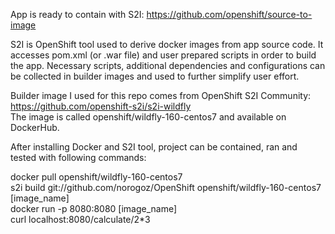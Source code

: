 App is ready to contain with S2I: https://github.com/openshift/source-to-image

S2I is OpenShift tool used to derive docker images from app source code. It accesses pom.xml (or .war file) and user prepared scripts in order to build the app. Necessary scripts, additional dependencies and configurations can be collected in builder images and used to further simplify user effort.

Builder image I used for this repo comes from OpenShift S2I Community: https://github.com/openshift-s2i/s2i-wildfly  
The image is called openshift/wildfly-160-centos7 and available on DockerHub.

After installing Docker and S2I tool, project can be contained, ran and tested with following commands:

docker pull openshift/wildfly-160-centos7  
s2i build git://github.com/norogoz/OpenShift openshift/wildfly-160-centos7 [image_name]  
docker run -p 8080:8080 [image_name]  
curl localhost:8080/calculate/2*3  
